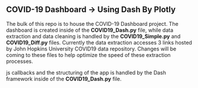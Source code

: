 ## COVID-19 Dashboard -> Using Dash By Plotly
The bulk of this repo is to house the COVID-19 Dashboard project. The dashboard is created inside of the **COVID19_Dash.py** file, while data extraction and data cleaning is handled by the **COVID19_Simple.py** and **COVID19_Diff.py** files. Currently the data extraction accesses 3 links hosted by John Hopkins University COVID19 data repository. Changes will be coming to these files to help optimize the speed of these extraction processes. 

js callbacks and the structuring of the app is handled by the Dash framework inside of the **COVID19_Dash.py** file. 
